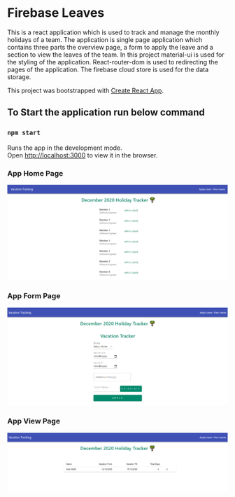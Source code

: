 # Firebase Leaves

This is a react application which is used to track and manage the monthly holidays of a team. The application is single page application which contains three parts the overview page, a form to apply the leave and a section to view the leaves of the team. In this project material-ui is used for the styling of the application. React-router-dom is used to redirecting the pages of the application. The firebase cloud store is used for the data storage.

This project was bootstrapped with [Create React App](https://github.com/facebook/create-react-app).

## To Start the application run below command
### `npm start`

Runs the app in the development mode.\
Open [http://localhost:3000](http://localhost:3000) to view it in the browser.

### App Home Page


![alt text](https://github.com/arpitfs/firebase-leaves/blob/master/src/screenshots/Home.png)

### App Form Page


![alt text](https://github.com/arpitfs/firebase-leaves/blob/master/src/screenshots/Form.png)

### App View Page

![alt text](https://github.com/arpitfs/firebase-leaves/blob/master/src/screenshots/View.png)
